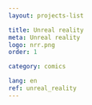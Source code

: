 ```yaml
---
layout: projects-list

title: Unreal reality
meta: Unreal reality
logo: nrr.png
order: 1

category: comics

lang: en
ref: unreal_reality
---
```

